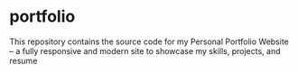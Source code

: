 # portfolio
This repository contains the source code for my Personal Portfolio Website – a fully responsive and modern site to showcase my skills, projects, and resume
